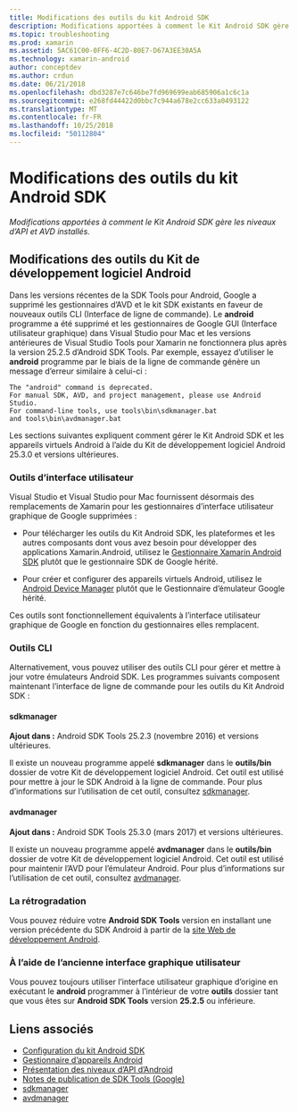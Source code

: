 ```yaml
---
title: Modifications des outils du kit Android SDK
description: Modifications apportées à comment le Kit Android SDK gère les niveaux d’API et AVD installés.
ms.topic: troubleshooting
ms.prod: xamarin
ms.assetid: 5AC61C00-0FF6-4C2D-80E7-D67A3EE30A5A
ms.technology: xamarin-android
author: conceptdev
ms.author: crdun
ms.date: 06/21/2018
ms.openlocfilehash: dbd3287e7c646be7fd969699eab685906a1c6c1a
ms.sourcegitcommit: e268fd44422d0bbc7c944a678e2cc633a0493122
ms.translationtype: MT
ms.contentlocale: fr-FR
ms.lasthandoff: 10/25/2018
ms.locfileid: "50112804"
---
```

# <a name="changes-to-the-android-sdk-tooling"></a>Modifications des outils du kit Android SDK

_Modifications apportées à comment le Kit Android SDK gère les niveaux d’API et AVD installés._

## <a name="changes-to-android-sdk-tooling"></a>Modifications des outils du Kit de développement logiciel Android

Dans les versions récentes de la SDK Tools pour Android, Google a supprimé les gestionnaires d’AVD et le kit SDK existants en faveur de nouveaux outils CLI (Interface de ligne de commande). Le **android** programme a été supprimé et les gestionnaires de Google GUI (Interface utilisateur graphique) dans Visual Studio pour Mac et les versions antérieures de Visual Studio Tools pour Xamarin ne fonctionnera plus après la version 25.2.5 d’Android SDK Tools. Par exemple, essayez d’utiliser le **android** programme par le biais de la ligne de commande génère un message d’erreur similaire à celui-ci :

```shell
The "android" command is deprecated.
For manual SDK, AVD, and project management, please use Android Studio.
For command-line tools, use tools\bin\sdkmanager.bat
and tools\bin\avdmanager.bat
```

Les sections suivantes expliquent comment gérer le Kit Android SDK et les appareils virtuels Android à l’aide du Kit de développement logiciel Android 25.3.0 et versions ultérieures.

### <a name="ui-tools"></a>Outils d’interface utilisateur

Visual Studio et Visual Studio pour Mac fournissent désormais des remplacements de Xamarin pour les gestionnaires d’interface utilisateur graphique de Google supprimées :

-   Pour télécharger les outils du Kit Android SDK, les plateformes et les autres composants dont vous avez besoin pour développer des applications Xamarin.Android, utilisez le [Gestionnaire Xamarin Android SDK](~/android/get-started/installation/android-sdk.md) plutôt que le gestionnaire SDK de Google hérité.

-   Pour créer et configurer des appareils virtuels Android, utilisez le [Android Device Manager](~/android/get-started/installation/android-emulator/device-manager.md) plutôt que le Gestionnaire d’émulateur Google hérité.

Ces outils sont fonctionnellement équivalents à l’interface utilisateur graphique de Google en fonction du gestionnaires elles remplacent.

### <a name="cli-tools"></a>Outils CLI

Alternativement, vous pouvez utiliser des outils CLI pour gérer et mettre à jour votre émulateurs Android SDK. Les programmes suivants composent maintenant l’interface de ligne de commande pour les outils du Kit Android SDK :

#### <a name="sdkmanager"></a>sdkmanager

**Ajout dans :** Android SDK Tools 25.2.3 (novembre 2016) et versions ultérieures.

Il existe un nouveau programme appelé **sdkmanager** dans le **outils/bin** dossier de votre Kit de développement logiciel Android. Cet outil est utilisé pour mettre à jour le SDK Android à la ligne de commande. Pour plus d’informations sur l’utilisation de cet outil, consultez [sdkmanager](https://developer.android.com/studio/command-line/sdkmanager.html).

#### <a name="avdmanager"></a>avdmanager

**Ajout dans :** Android SDK Tools 25.3.0 (mars 2017) et versions ultérieures.

Il existe un nouveau programme appelé **avdmanager** dans le **outils/bin** dossier de votre Kit de développement logiciel Android. Cet outil est utilisé pour maintenir l’AVD pour l’émulateur Android. Pour plus d’informations sur l’utilisation de cet outil, consultez [avdmanager](https://developer.android.com/studio/command-line/avdmanager.html).

### <a name="downgrading"></a>La rétrogradation

Vous pouvez réduire votre **Android SDK Tools** version en installant une version précédente du SDK Android à partir de la [site Web de développement Android](https://developer.android.com/studio/index.html).

### <a name="using-the-old-gui"></a>À l’aide de l’ancienne interface graphique utilisateur

Vous pouvez toujours utiliser l’interface utilisateur graphique d’origine en exécutant le **android** programmer à l’intérieur de votre **outils** dossier tant que vous êtes sur **Android SDK Tools** version **25.2.5**  ou inférieure.


## <a name="related-links"></a>Liens associés

- [Configuration du kit Android SDK](~/android/get-started/installation/android-sdk.md)
- [Gestionnaire d’appareils Android](~/android/get-started/installation/android-emulator/device-manager.md)
- [Présentation des niveaux d’API d’Android](~/android/app-fundamentals/android-api-levels.md)
- [Notes de publication de SDK Tools (Google)](https://developer.android.com/studio/releases/sdk-tools.html)
- [sdkmanager](https://developer.android.com/studio/command-line/sdkmanager.html)
- [avdmanager](https://developer.android.com/studio/command-line/avdmanager.html)
